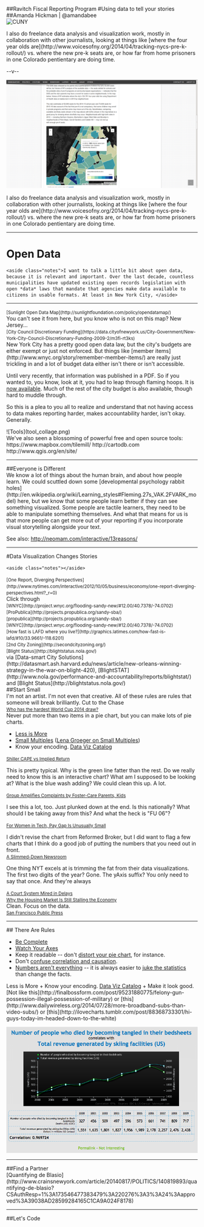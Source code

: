 
##Ravitch Fiscal Reporting Program
#Using data to tell your stories
##Amanda Hickman | @amandabee  
  ![CUNY](/talks/utilities/cuny_square_RGB_orange.jpg "CUNY Graduate School of Journalism")
  
  
  <aside class="notes">I also do freelance data analysis and visualization work, mostly in collaboration with other journalists, looking at things like [where the four year olds are](http://www.voicesofny.org/2014/04/tracking-nycs-pre-k-rollout/) vs. where the new pre-k seats are, or how far from home prisoners in one Colorado pentientary are doing time. 
  </aside>
  

--v--

  ![Voices of NY](abh_prek.png "Where the toddlers are.")
  <aside class="notes">I also do freelance data analysis and visualization work, mostly in collaboration with other journalists, looking at things like [where the four year olds are](http://www.voicesofny.org/2014/04/tracking-nycs-pre-k-rollout/) vs. where the new pre-k seats are, or how far from home prisoners in one Colorado pentientary are doing time. 
  </aside>
  
-----
  
# Open Data

    <aside class="notes">I want to talk a little bit about open data, because it is relevant and important. Over the last decade, countless municipalities have updated existing open records legislation with open *data* laws that mandate that agencies make data available to citizens in usable formats. At least in New York City, </aside>

-----
<section data-background="imgs/opendatamap.png">
    <small class="caption">[Sunlight Open Data Map](http://sunlightfoundation.com/policy/opendatamap/)</small>
    <aside class="notes">You can't see it from here, but you know who is not on this map? New Jersey...</aside>
  </section>
  
  <section data-background="imgs/council_discretionary.png">
    <small class="caption">[City Council Discretionary Funding](https://data.cityofnewyork.us/City-Government/New-York-City-Council-Discretionary-Funding-2009-2/m3fi-rt3ks)</small>
    <aside class="notes">New York City has a pretty good open data law, but the city's budgets are either exempt or just not enforced. But things like
[member items](http://www.wnyc.org/story/remember-member-items/) are really just trickling in and a lot of budget data either isn't there or isn't accessible. 

 Until very recently, that information was published in a PDF. So if you wanted to, you know, look at it, you had to leap through flaming hoops. It is [now available](https://data.cityofnewyork.us/City-Government/New-York-City-Council-Discretionary-Funding-2009-2/m3fi-rt3k). Much of the rest of the city budget is also available, though hard to muddle through.
 
 So this is a plea to you all to realize and understand that not having access to data makes reporting harder, makes accountability harder, isn't okay. Generally.
 
 </aside>
  </section>
  
  <section>
![Tools](tool_collage.png)
  <aside class="notes">
    We've also seen a blossoming of powerful free and open source tools:
    https://www.mapbox.com/tilemill/
    http://cartodb.com
    http://www.qgis.org/en/site/
  </aside>
  </section>

-----
<section data-background="http://www.howtoteachadults.com/wp-content/uploads/2013/01/HTTA-unwrapped-small.jpg">
##Everyone is Different
  <aside class="notes">
  We know a lot of things about the human brain, and about how people 
  learn. We could scuttled down some [developmental psychology rabbit 
  holes](http://en.wikipedia.org/wiki/Learning_styles#Fleming.27s_VAK.2FVARK_model) 
  here, but we know that some people learn better if they can see 
  something visualized. Some people are tactile learners, they need to
  be able to manipulate something themselves. And what that means for
  us is that more people can get more out of your reporting if you 
  incorporate visual storytelling alongside your text.
  
  See also: <http://neomam.com/interactive/13reasons/>
            </aside>
        </section>  

-----  
  <section>
#Data Visualization Changes Stories

    <aside class="notes"></aside>
  </section>
    <section data-background="imgs/nyt_charts.png">
    <small class="caption">[One Report, Diverging Perspectives](http://www.nytimes.com/interactive/2012/10/05/business/economy/one-report-diverging-perspectives.html?_r=0)</small>
    <aside class="notes">Click through</aside>
  </section>
    <section data-background="imgs/wnyc_prek.png">
    <small class="caption">[WNYC](http://project.wnyc.org/flooding-sandy-new/#12.00/40.7378/-74.0702)</small>
    <aside class="notes"></aside>
  </section>
  <section data-background="imgs/sandy_propublica.png">
    <small class="caption">[ProPublica](http://projects.propublica.org/sandy-sba/)</small>
    <aside class="notes"></aside>
  </section>
  <section data-background="imgs/sandy_propublica_njzoom.png">
    <small class="caption">[propublica](http://projects.propublica.org/sandy-sba/)</small>
    <aside class="notes"></aside>
  </section>
  <section data-background="imgs/sandy_wnyc.png">
    <small class="caption">[WNYC](http://project.wnyc.org/flooding-sandy-new/#12.00/40.7378/-74.0702)</small>
    <aside class="notes"></aside>
  </section>
  <section data-background="imgs/latimes.png">
    <small class="caption">[How fast is LAFD where you live?](http://graphics.latimes.com/how-fast-is-lafd/#10/33.9661/-118.6201)</small>
    <aside class="notes"></aside>
  </section>
  <section data-background="imgs/secondcityzoning.png">
    <small class="caption">[2nd City Zoning](http://secondcityzoning.org/)</small>
    <aside class="notes"></aside>
  </section>
  
  
  <section data-background="imgs/blightstatus.png">
  <small class="caption">[Blight Status](http://blightstatus.nola.gov/)</small>
  
  <aside class="notes">via [Data-smart City Solutions](http://datasmart.ash.harvard.edu/news/article/new-orleans-winning-strategy-in-the-war-on-blight-420), [BlightSTAT](http://www.nola.gov/performance-and-accountability/reports/blightstat/) and [Blight Status](http://blightstatus.nola.gov/)</aside>
  </section>
  
 
<section>    
##Start Small
<aside class="notes">
I'm not an artist. I'm not even that creative. All of these rules are rules that someone will break brilliantly.
  Cut to the Chase
</aside>
</section>

<section data-background="imgs/small_mult_worldcup.png">  
<small class="caption"><a href="http://www.theguardian.com/football/interactive/2013/dec/18/world-cup-2014-draw-strength-of-schedule#gia-wc-draw-matches-title">Who has the hardest World Cup 2014 draw?</a></small>
<aside class="notes">
  Never put more than two items in a pie chart, but you can make lots of pie charts. 
</aside>
</section>
<section>  
<ul>
  <li><a href="https://speakerdeck.com/player/87bb9f00ec1e01308020727faa1f9e72#">Less is More</a></li>
  <li><a href="http://www.theguardian.com/football/interactive/2013/dec/18/world-cup-2014-draw-strength-of-schedule#gia-wc-draw-matches-title">Small Multiples</a> (<a href="http://lenagroeger.s3.amazonaws.com/talks/nicar/weethings.html#/6">Lena Groeger on Small Multiples</a>)</li>
  <li>Know your encoding. <a href="http://www.datavizcatalogue.com/">Data Viz Catalog</a></li>
</ul>
</section>


<section data-background="imgs/shiller.png">

<small class="caption"><a href="http://www.thereformedbroker.com/2014/04/27/shiller-cape-vs-implied-return/?utm_content=bufferb366d&utm_medium=social&utm_source=twitter.com&utm_campaign=buffer">Shiller CAPE vs Implied Return</a></small>
<aside class="notes">
  This is pretty typical. Why is the green line fatter than the rest. Do we really need to know this is an interactive chart? What am I supposed to be looking at? What is the blue wash adding? We could clean this up. A lot. 
</aside>
</section>


<section data-background="imgs/foster_kids.png">

<small class="caption"><a href="http://www.citylimits.org/news/articles/5098/group-amplifies-complaints-by-foster-care-parents-kids">Group Amplifies Complaints by Foster-Care Parents, Kids</a></small>

<aside class="notes">
  I see this a lot, too. Just plunked down at the end. Is this nationally? What should I be taking away from this? And what the heck is "FU 06"?
</aside>
</section>

<section data-background="imgs/pay_gap.png">

<small class="caption"><a href="http://www.nytimes.com/2014/04/25/upshot/flexibility-is-the-reason-for-a-smaller-pay-gap-in-tech-work.html?rref=upshot">For Women in Tech, Pay Gap Is Unusually Small</a></small>

<aside class="notes">
  I didn't revise the chart from Reformed Broker, but I did want to flag a few charts that I think do a good job of putting the numbers that you need out in front.
</aside>
</section>

<section data-background="imgs/newsroom_staffing.png">          
<small class="caption"><a href="http://www.nytimes.com/interactive/2013/10/13/business/10-14-13-Times-newsroom-slimmed-but-circulation-up.html">A Slimmed-Down Newsroom</a></small>
<aside class="notes">

  One thing NYT excels at is trimming the fat from their data visualizations. The first two digits of the year? Gone. The yAxis suffix? You only need to say that once. And they're always 
</aside>
</section>
<section data-background="imgs/bronx_courts.png">          
<small class="caption"><a href="http://www.nytimes.com/2013/04/14/nyregion/justice-denied-bronx-court-system-mired-in-delays.html">A Court System Mired in Delays</a></small>
<aside class="notes">
 
</aside>
</section>



<section data-background="imgs/residential_invest.png">          
<small class="caption"><a href="http://www.nytimes.com/2014/04/27/upshot/the-housing-market-is-still-holding-back-the-economy-heres-why.html?rref=upshot">Why the Housing Market Is Still Stalling the Economy</a></small>
<aside class="notes">
 Clean. Focus on the data. 
</aside>
</section>


<section data-background="imgs/pta1.png">          
<small class="caption"><a href="http://sfpublicpress.org/">San Francisco Public Press</a></small>
<aside class="notes">
 
</aside>
</section>
   
  
  
-----
<section>
## There Are Rules
</section>

<section>  

+ [Be Complete](/talks/completeness)
+ [Watch Your Axes](/talks/aug092013/)
+ Keep it readable -- don't [distort your pie chart](http://finalbossform.com/post/95231880775/felony-gun-possession-illegal-possession-of-military), for instance. 
+ Don't [confuse correlation and causation](http://www.businessinsider.com/spurious-correlations-by-tyler-vigen-2014-5#ixzz31FAUIoTZ).
+ [Numbers aren't everything](http://www.thenewyorkworld.com/2014/04/15/welfare-center-managers-dismissed/) -- it is always easier to [juke the statistics](http://www.latimes.com/local/la-me-crimestats-lapd-20140810-story.html#page=1) than change the facts.
</section>
<section
+ <a href="https://speakerdeck.com/player/87bb9f00ec1e01308020727faa1f9e72#">Less is More</a>
+ Know your encoding. <a href="http://www.datavizcatalogue.com/">Data Viz Catalog</a>
+ Make it look good. [Not like this](http://finalbossform.com/post/95231880775/felony-gun-possession-illegal-possession-of-military) or [this](http://www.dailywireless.org/2014/07/28/more-broadband-subs-than-video-subs/) or [this](http://ilovecharts.tumblr.com/post/88368733301/hi-guys-today-im-headed-down-to-the-white)

 ![Not causation](imgs/correlation.png)

</section>

-----
<section>
##Find a Partner
</section>
<section>
[Quantifying de Blasio](http://www.crainsnewyork.com/article/20140817/POLITICS/140819893/quantifying-de-blasio?CSAuthResp=1%3A173546477383479%3A220276%3A3%3A24%3Aapproved%3A39038AD28599284165C1CA9A024F8178)

----
<section>
##Let's Code
</section>

</section>
